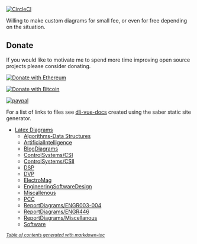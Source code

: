 [![CircleCI](https://circleci.com/gh/FriendlyUser/LatexDiagrams/tree/master.svg?style=svg)](https://circleci.com/gh/FriendlyUser/LatexDiagrams/tree/master)

Willing to make custom diagrams for small fee, or even for free depending on the situation.

## Donate
If you would like to motivate me to spend more time improving open source projects please consider donating.

[![Donate with Ethereum](https://en.cryptobadges.io/badge/big/0x9d18acAB9Fe749Cbf899B2FD63Bf25e64829bbF3)](https://en.cryptobadges.io/donate/0x9d18acAB9Fe749Cbf899B2FD63Bf25e64829bbF3)

[![Donate with Bitcoin](https://en.cryptobadges.io/badge/big/1BMWhjCrTE3Dn94oHnrk6XMZAS3hjq3vdD)](https://en.cryptobadges.io/donate/1BMWhjCrTE3Dn94oHnrk6XMZAS3hjq3vdD)

[![paypal](https://www.paypalobjects.com/en_US/i/btn/btn_donateCC_LG.gif)](https://www.paypal.com/cgi-bin/webscr?cmd=_donations&business=Z6M6Y83D3URSU&item_name=Motivating+me+to+continue+to+produce+open+source+projects&currency_code=CAD)


For a list of links to files see [dli-vue-docs](https://friendlyuser.github.io/dli-vue-docs/) created using the saber static site generator.


- [Latex Diagrams](#latex-diagrams)
  * [Algorithms-Data Structures](#algds)
  * [ArtificialIntelligence](#artificialintelligence)
  * [BlogDiagrams](#blogdiagrams)
  * [ControlSystems/CSI](#csi)
  * [ControlSystems/CSII](#csii)
  * [DSP](#dsp)
  * [DVP](#dvp)
  * [ElectroMag](#electromag)
  * [EngineeringSoftwareDesign](#engineeringsoftwaredesign)
  * [Miscallenous](#miscallenous)
  * [PCC](#pcc)
  * [ReportDiagrams/ENGR003-004](#reportdiagramsengr003-004)
  * [ReportDiagrams/ENGR446](#reportdiagramsengr446)
  * [ReportDiagrams/Miscellanous](#reportdiagramsmiscellanous)
  * [Software](#software)

<small><i><a href='http://ecotrust-canada.github.io/markdown-toc/'>Table of contents generated with markdown-toc</a></i></small>